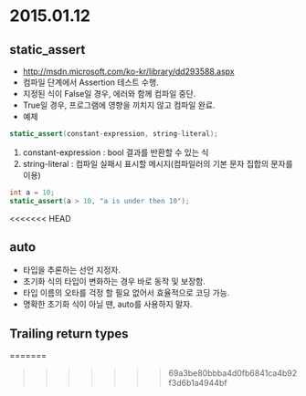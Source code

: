 # 2015.01.12
## static_assert
- http://msdn.microsoft.com/ko-kr/library/dd293588.aspx
- 컴파일 단계에서 Assertion 테스트 수행.
- 지정된 식이 False일 경우, 에러와 함께 컴파일 중단.
- True일 경우, 프로그램에 영향을 끼치지 않고 컴파일 완료.
- 예제
```cpp
static_assert(constant-expression, string-literal);
```
1. constant-expression : bool 결과를 반환할 수 있는 식
2. string-literal : 컴파일 실패시 표시할 메시지(컴파일러의 기본 문자 집합의 문자를 이용)

```cpp
int a = 10;
static_assert(a > 10, "a is under then 10");
```
<<<<<<< HEAD

## auto
- 타입을 추론하는 선언 지정자.
- 초기화 식의 타입이 변화하는 경우 바로 동작 및 보장함.
- 타입 이름의 오타를 걱정 할 필요 없어서 효율적으로 코딩 가능.
- 명확한 초기화 식이 아닐 땐, auto를 사용하지 말자.


## Trailing return types
=======
>>>>>>> 69a3be80bbba4d0fb6841ca4b92f3d6b1a4944bf

